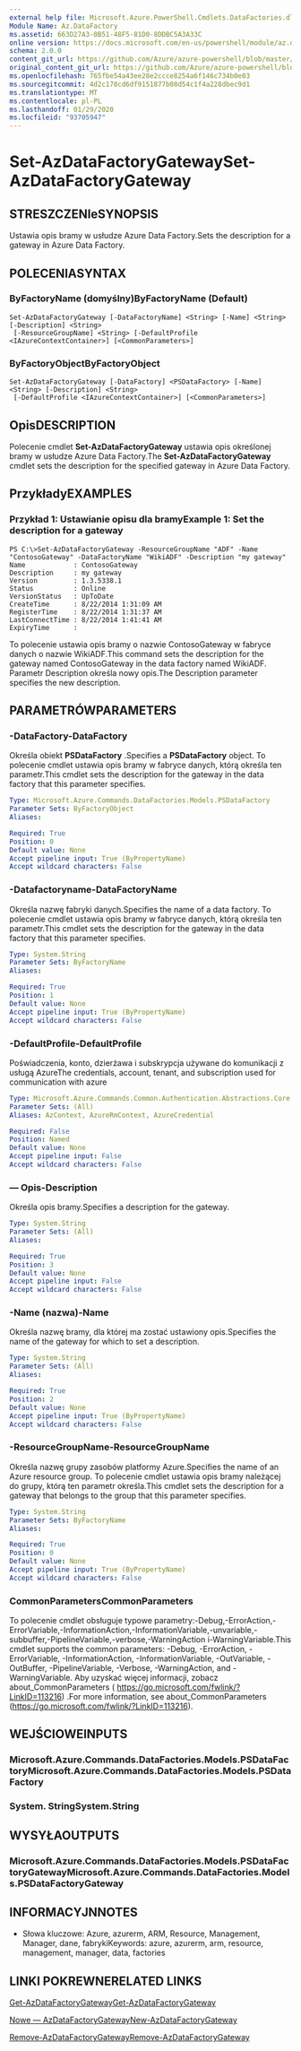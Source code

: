 ```yaml
---
external help file: Microsoft.Azure.PowerShell.Cmdlets.DataFactories.dll-Help.xml
Module Name: Az.DataFactory
ms.assetid: 663D27A3-0B51-48F5-81D0-8DDBC5A3A33C
online version: https://docs.microsoft.com/en-us/powershell/module/az.datafactory/set-azdatafactorygateway
schema: 2.0.0
content_git_url: https://github.com/Azure/azure-powershell/blob/master/src/DataFactory/DataFactoryV2/help/Set-AzDataFactoryGateway.md
original_content_git_url: https://github.com/Azure/azure-powershell/blob/master/src/DataFactory/DataFactoryV2/help/Set-AzDataFactoryGateway.md
ms.openlocfilehash: 765fbe54a43ee28e2ccce8254a6f146c734b0e03
ms.sourcegitcommit: 4d2c178cd6df9151877b08d54c1f4a228dbec9d1
ms.translationtype: MT
ms.contentlocale: pl-PL
ms.lasthandoff: 01/29/2020
ms.locfileid: "93705947"
---
```

# <span data-ttu-id="5c3c1-101">Set-AzDataFactoryGateway</span><span class="sxs-lookup"><span data-stu-id="5c3c1-101">Set-AzDataFactoryGateway</span></span>

## <span data-ttu-id="5c3c1-102">STRESZCZENIe</span><span class="sxs-lookup"><span data-stu-id="5c3c1-102">SYNOPSIS</span></span>
<span data-ttu-id="5c3c1-103">Ustawia opis bramy w usłudze Azure Data Factory.</span><span class="sxs-lookup"><span data-stu-id="5c3c1-103">Sets the description for a gateway in Azure Data Factory.</span></span>

## <span data-ttu-id="5c3c1-104">POLECENIA</span><span class="sxs-lookup"><span data-stu-id="5c3c1-104">SYNTAX</span></span>

### <span data-ttu-id="5c3c1-105">ByFactoryName (domyślny)</span><span class="sxs-lookup"><span data-stu-id="5c3c1-105">ByFactoryName (Default)</span></span>
```
Set-AzDataFactoryGateway [-DataFactoryName] <String> [-Name] <String> [-Description] <String>
 [-ResourceGroupName] <String> [-DefaultProfile <IAzureContextContainer>] [<CommonParameters>]
```

### <span data-ttu-id="5c3c1-106">ByFactoryObject</span><span class="sxs-lookup"><span data-stu-id="5c3c1-106">ByFactoryObject</span></span>
```
Set-AzDataFactoryGateway [-DataFactory] <PSDataFactory> [-Name] <String> [-Description] <String>
 [-DefaultProfile <IAzureContextContainer>] [<CommonParameters>]
```

## <span data-ttu-id="5c3c1-107">Opis</span><span class="sxs-lookup"><span data-stu-id="5c3c1-107">DESCRIPTION</span></span>
<span data-ttu-id="5c3c1-108">Polecenie cmdlet **Set-AzDataFactoryGateway** ustawia opis określonej bramy w usłudze Azure Data Factory.</span><span class="sxs-lookup"><span data-stu-id="5c3c1-108">The **Set-AzDataFactoryGateway** cmdlet sets the description for the specified gateway in Azure Data Factory.</span></span>

## <span data-ttu-id="5c3c1-109">Przykłady</span><span class="sxs-lookup"><span data-stu-id="5c3c1-109">EXAMPLES</span></span>

### <span data-ttu-id="5c3c1-110">Przykład 1: Ustawianie opisu dla bramy</span><span class="sxs-lookup"><span data-stu-id="5c3c1-110">Example 1: Set the description for a gateway</span></span>
```
PS C:\>Set-AzDataFactoryGateway -ResourceGroupName "ADF" -Name "ContosoGateway" -DataFactoryName "WikiADF" -Description "my gateway"
Name            : ContosoGateway
Description     : my gateway
Version         : 1.3.5338.1
Status          : Online
VersionStatus   : UpToDate
CreateTime      : 8/22/2014 1:31:09 AM
RegisterTime    : 8/22/2014 1:31:37 AM
LastConnectTime : 8/22/2014 1:41:41 AM
ExpiryTime      :
```

<span data-ttu-id="5c3c1-111">To polecenie ustawia opis bramy o nazwie ContosoGateway w fabryce danych o nazwie WikiADF.</span><span class="sxs-lookup"><span data-stu-id="5c3c1-111">This command sets the description for the gateway named ContosoGateway in the data factory named WikiADF.</span></span>
<span data-ttu-id="5c3c1-112">Parametr Description określa nowy opis.</span><span class="sxs-lookup"><span data-stu-id="5c3c1-112">The Description parameter specifies the new description.</span></span>

## <span data-ttu-id="5c3c1-113">PARAMETRÓW</span><span class="sxs-lookup"><span data-stu-id="5c3c1-113">PARAMETERS</span></span>

### <span data-ttu-id="5c3c1-114">-DataFactory</span><span class="sxs-lookup"><span data-stu-id="5c3c1-114">-DataFactory</span></span>
<span data-ttu-id="5c3c1-115">Określa obiekt **PSDataFactory** .</span><span class="sxs-lookup"><span data-stu-id="5c3c1-115">Specifies a **PSDataFactory** object.</span></span>
<span data-ttu-id="5c3c1-116">To polecenie cmdlet ustawia opis bramy w fabryce danych, którą określa ten parametr.</span><span class="sxs-lookup"><span data-stu-id="5c3c1-116">This cmdlet sets the description for the gateway in the data factory that this parameter specifies.</span></span>

```yaml
Type: Microsoft.Azure.Commands.DataFactories.Models.PSDataFactory
Parameter Sets: ByFactoryObject
Aliases:

Required: True
Position: 0
Default value: None
Accept pipeline input: True (ByPropertyName)
Accept wildcard characters: False
```

### <span data-ttu-id="5c3c1-117">-Datafactoryname</span><span class="sxs-lookup"><span data-stu-id="5c3c1-117">-DataFactoryName</span></span>
<span data-ttu-id="5c3c1-118">Określa nazwę fabryki danych.</span><span class="sxs-lookup"><span data-stu-id="5c3c1-118">Specifies the name of a data factory.</span></span>
<span data-ttu-id="5c3c1-119">To polecenie cmdlet ustawia opis bramy w fabryce danych, którą określa ten parametr.</span><span class="sxs-lookup"><span data-stu-id="5c3c1-119">This cmdlet sets the description for the gateway in the data factory that this parameter specifies.</span></span>

```yaml
Type: System.String
Parameter Sets: ByFactoryName
Aliases:

Required: True
Position: 1
Default value: None
Accept pipeline input: True (ByPropertyName)
Accept wildcard characters: False
```

### <span data-ttu-id="5c3c1-120">-DefaultProfile</span><span class="sxs-lookup"><span data-stu-id="5c3c1-120">-DefaultProfile</span></span>
<span data-ttu-id="5c3c1-121">Poświadczenia, konto, dzierżawa i subskrypcja używane do komunikacji z usługą Azure</span><span class="sxs-lookup"><span data-stu-id="5c3c1-121">The credentials, account, tenant, and subscription used for communication with azure</span></span>

```yaml
Type: Microsoft.Azure.Commands.Common.Authentication.Abstractions.Core.IAzureContextContainer
Parameter Sets: (All)
Aliases: AzContext, AzureRmContext, AzureCredential

Required: False
Position: Named
Default value: None
Accept pipeline input: False
Accept wildcard characters: False
```

### <span data-ttu-id="5c3c1-122">— Opis</span><span class="sxs-lookup"><span data-stu-id="5c3c1-122">-Description</span></span>
<span data-ttu-id="5c3c1-123">Określa opis bramy.</span><span class="sxs-lookup"><span data-stu-id="5c3c1-123">Specifies a description for the gateway.</span></span>

```yaml
Type: System.String
Parameter Sets: (All)
Aliases:

Required: True
Position: 3
Default value: None
Accept pipeline input: False
Accept wildcard characters: False
```

### <span data-ttu-id="5c3c1-124">-Name (nazwa)</span><span class="sxs-lookup"><span data-stu-id="5c3c1-124">-Name</span></span>
<span data-ttu-id="5c3c1-125">Określa nazwę bramy, dla której ma zostać ustawiony opis.</span><span class="sxs-lookup"><span data-stu-id="5c3c1-125">Specifies the name of the gateway for which to set a description.</span></span>

```yaml
Type: System.String
Parameter Sets: (All)
Aliases:

Required: True
Position: 2
Default value: None
Accept pipeline input: True (ByPropertyName)
Accept wildcard characters: False
```

### <span data-ttu-id="5c3c1-126">-ResourceGroupName</span><span class="sxs-lookup"><span data-stu-id="5c3c1-126">-ResourceGroupName</span></span>
<span data-ttu-id="5c3c1-127">Określa nazwę grupy zasobów platformy Azure.</span><span class="sxs-lookup"><span data-stu-id="5c3c1-127">Specifies the name of an Azure resource group.</span></span>
<span data-ttu-id="5c3c1-128">To polecenie cmdlet ustawia opis bramy należącej do grupy, którą ten parametr określa.</span><span class="sxs-lookup"><span data-stu-id="5c3c1-128">This cmdlet sets the description for a gateway that belongs to the group that this parameter specifies.</span></span>

```yaml
Type: System.String
Parameter Sets: ByFactoryName
Aliases:

Required: True
Position: 0
Default value: None
Accept pipeline input: True (ByPropertyName)
Accept wildcard characters: False
```

### <span data-ttu-id="5c3c1-129">CommonParameters</span><span class="sxs-lookup"><span data-stu-id="5c3c1-129">CommonParameters</span></span>
<span data-ttu-id="5c3c1-130">To polecenie cmdlet obsługuje typowe parametry:-Debug,-ErrorAction,-ErrorVariable,-InformationAction,-InformationVariable,-unvariable,-subbuffer,-PipelineVariable,-verbose,-WarningAction i-WarningVariable.</span><span class="sxs-lookup"><span data-stu-id="5c3c1-130">This cmdlet supports the common parameters: -Debug, -ErrorAction, -ErrorVariable, -InformationAction, -InformationVariable, -OutVariable, -OutBuffer, -PipelineVariable, -Verbose, -WarningAction, and -WarningVariable.</span></span> <span data-ttu-id="5c3c1-131">Aby uzyskać więcej informacji, zobacz about_CommonParameters ( https://go.microsoft.com/fwlink/?LinkID=113216) .</span><span class="sxs-lookup"><span data-stu-id="5c3c1-131">For more information, see about_CommonParameters (https://go.microsoft.com/fwlink/?LinkID=113216).</span></span>

## <span data-ttu-id="5c3c1-132">WEJŚCIOWE</span><span class="sxs-lookup"><span data-stu-id="5c3c1-132">INPUTS</span></span>

### <span data-ttu-id="5c3c1-133">Microsoft.Azure.Commands.DataFactories.Models.PSDataFactory</span><span class="sxs-lookup"><span data-stu-id="5c3c1-133">Microsoft.Azure.Commands.DataFactories.Models.PSDataFactory</span></span>

### <span data-ttu-id="5c3c1-134">System. String</span><span class="sxs-lookup"><span data-stu-id="5c3c1-134">System.String</span></span>

## <span data-ttu-id="5c3c1-135">WYSYŁA</span><span class="sxs-lookup"><span data-stu-id="5c3c1-135">OUTPUTS</span></span>

### <span data-ttu-id="5c3c1-136">Microsoft.Azure.Commands.DataFactories.Models.PSDataFactoryGateway</span><span class="sxs-lookup"><span data-stu-id="5c3c1-136">Microsoft.Azure.Commands.DataFactories.Models.PSDataFactoryGateway</span></span>

## <span data-ttu-id="5c3c1-137">INFORMACYJN</span><span class="sxs-lookup"><span data-stu-id="5c3c1-137">NOTES</span></span>
* <span data-ttu-id="5c3c1-138">Słowa kluczowe: Azure, azurerm, ARM, Resource, Management, Manager, dane, fabryki</span><span class="sxs-lookup"><span data-stu-id="5c3c1-138">Keywords: azure, azurerm, arm, resource, management, manager, data, factories</span></span>

## <span data-ttu-id="5c3c1-139">LINKI POKREWNE</span><span class="sxs-lookup"><span data-stu-id="5c3c1-139">RELATED LINKS</span></span>

[<span data-ttu-id="5c3c1-140">Get-AzDataFactoryGateway</span><span class="sxs-lookup"><span data-stu-id="5c3c1-140">Get-AzDataFactoryGateway</span></span>](./Get-AzDataFactoryGateway.md)

[<span data-ttu-id="5c3c1-141">Nowe — AzDataFactoryGateway</span><span class="sxs-lookup"><span data-stu-id="5c3c1-141">New-AzDataFactoryGateway</span></span>](./New-AzDataFactoryGateway.md)

[<span data-ttu-id="5c3c1-142">Remove-AzDataFactoryGateway</span><span class="sxs-lookup"><span data-stu-id="5c3c1-142">Remove-AzDataFactoryGateway</span></span>](./Remove-AzDataFactoryGateway.md)


